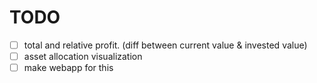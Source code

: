 # TODO

- [ ] total and relative profit. (diff between current value & invested value)
- [ ] asset allocation visualization
- [ ] make webapp for this